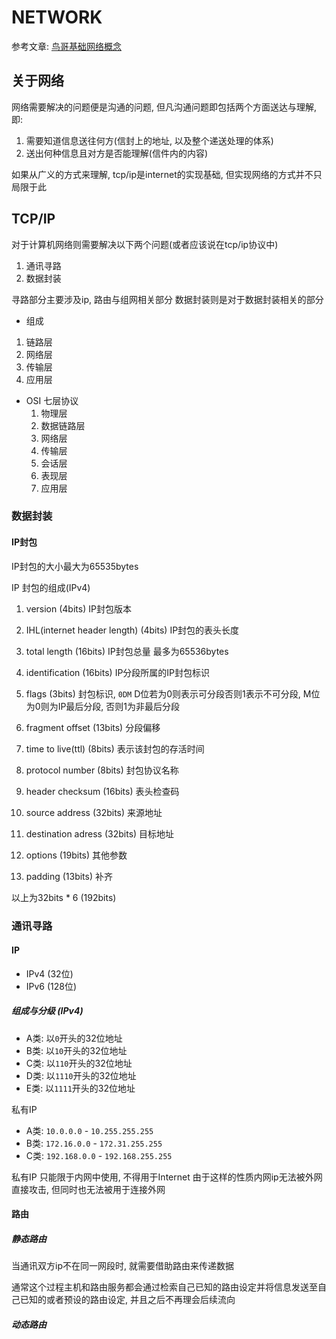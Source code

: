 # NETWORK

参考文章:
[鸟哥基础网络概念](http://cn.linux.vbird.org/linux_server/0110network_basic.php)

## 关于网络

网络需要解决的问题便是沟通的问题, 但凡沟通问题即包括两个方面送达与理解, 即:
1. 需要知道信息送往何方(信封上的地址, 以及整个递送处理的体系)
2. 送出何种信息且对方是否能理解(信件内的内容)

如果从广义的方式来理解, tcp/ip是internet的实现基础, 但实现网络的方式并不只局限于此

## TCP/IP

对于计算机网络则需要解决以下两个问题(或者应该说在tcp/ip协议中)

1. 通讯寻路
2. 数据封装

寻路部分主要涉及ip, 路由与组网相关部分
数据封装则是对于数据封装相关的部分

* 组成

1. 链路层
2. 网络层
3. 传输层
4. 应用层

* OSI 七层协议
    1. 物理层
    2. 数据链路层
    3. 网络层
    4. 传输层
    5. 会话层
    6. 表现层
    7. 应用层

### 数据封装

#### IP封包

IP封包的大小最大为65535bytes

IP 封包的组成(IPv4)

1. version (4bits)
    IP封包版本

2. IHL(internet header length) (4bits)
    IP封包的表头长度

3. total length (16bits)
    IP封包总量 最多为65536bytes

4. identification (16bits)
    IP分段所属的IP封包标识

5. flags (3bits)
    封包标识, `0DM` D位若为0则表示可分段否则1表示不可分段, M位为0则为IP最后分段, 否则1为非最后分段

6. fragment offset (13bits)
    分段偏移

7. time to live(ttl) (8bits)
    表示该封包的存活时间

8. protocol number (8bits)
    封包协议名称

9. header checksum (16bits)
    表头检查码

10. source address (32bits)
    来源地址
    
11. destination adress (32bits)
    目标地址

12. options (19bits)
    其他参数 

13. padding (13bits)
    补齐

以上为32bits * 6 (192bits)

### 通讯寻路

#### IP

* IPv4 (32位)
* IPv6 (128位)
##### 组成与分级 (IPv4)

* A类: 以`0`开头的32位地址
* B类: 以`10`开头的32位地址
* C类: 以`110`开头的32位地址
* D类: 以`1110`开头的32位地址
* E类: 以`1111`开头的32位地址

私有IP

* A类: `10.0.0.0` - `10.255.255.255`
* B类: `172.16.0.0` - `172.31.255.255`
* C类: `192.168.0.0` - `192.168.255.255`

私有IP 只能限于内网中使用, 不得用于Internet
由于这样的性质内网ip无法被外网直接攻击, 但同时也无法被用于连接外网

#### 路由

##### 静态路由

当通讯双方ip不在同一网段时, 就需要借助路由来传递数据

通常这个过程主机和路由服务都会通过检索自己已知的路由设定并将信息发送至自己已知的或者预设的路由设定, 并且之后不再理会后续流向

##### 动态路由
